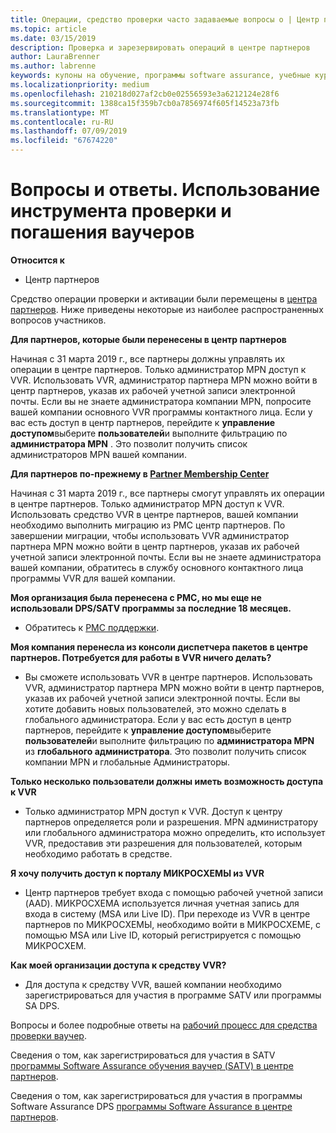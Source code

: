 ```yaml
---
title: Операции, средство проверки часто задаваемые вопросы о | Центр партнеров
ms.topic: article
ms.date: 03/15/2019
description: Проверка и зарезервировать операций в центре партнеров
author: LauraBrenner
ms.author: labrenne
keywords: купоны на обучение, программы software assurance, учебные курсы, проверить операции, операции резервирования
ms.localizationpriority: medium
ms.openlocfilehash: 210218d027af2cb0e02556593e3a6212124e28f6
ms.sourcegitcommit: 1388ca15f359b7cb0a7856974f605f14523a73fb
ms.translationtype: MT
ms.contentlocale: ru-RU
ms.lasthandoff: 07/09/2019
ms.locfileid: "67674220"
---
```

# <a name="faq-using-the-voucher-validation-and-redemption-tool"></a>Вопросы и ответы. Использование инструмента проверки и погашения ваучеров 

**Относится к**

- Центр партнеров

Средство операции проверки и активации были перемещены в [центра партнеров](https://partner.microsoft.com/en-us/pcv/dashboard/overview). Ниже приведены некоторые из наиболее распространенных вопросов участников. 

**Для партнеров, которые были перенесены в центр партнеров**

 Начиная с 31 марта 2019 г., все партнеры должны управлять их операции в центре партнеров. Только администратор MPN доступ к VVR. Использовать VVR, администратор партнера MPN можно войти в центр партнеров, указав их рабочей учетной записи электронной почты. Если вы не знаете администратора компании MPN, попросите вашей компании основного VVR программы контактного лица.  Если у вас есть доступ в центр партнеров, перейдите к **управление доступом**выберите **пользователей**и выполните фильтрацию по **администратора MPN** . Это позволит получить список администраторов MPN вашей компании.  

**Для партнеров по-прежнему в [Partner Membership Center](https://partner.microsoft.com/)**

Начиная с 31 марта 2019 г., все партнеры смогут управлять их операции в центре партнеров. Только администратор MPN доступ к VVR. Использовать средство VVR в центре партнеров, вашей компании необходимо выполнить миграцию из PMC центр партнеров. По завершении миграции, чтобы использовать VVR администратор партнера MPN можно войти в центр партнеров, указав их рабочей учетной записи электронной почты. Если вы не знаете администратора вашей компании, обратитесь в службу основного контактного лица программы VVR для вашей компании.  


**Моя организация была перенесена с PMC, но мы еще не использовали DPS/SATV программы за последние 18 месяцев.**

- Обратитесь к [PMC поддержки](mailto:proghelp@microsoft.com). 


**Моя компания перенесла из консоли диспетчера пакетов в центре партнеров. Потребуется для работы в VVR ничего делать?** 

- Вы сможете использовать VVR в центре партнеров.  Использовать VVR, администратор партнера MPN можно войти в центр партнеров, указав их рабочей учетной записи электронной почты. Если вы хотите добавить новых пользователей, это можно сделать в глобального администратора. Если у вас есть доступ в центр партнеров, перейдите к **управление доступом**выберите **пользователей**и выполните фильтрацию по **администратора MPN** из **глобального администратора**. Это позволит получить список компании MPN и глобальные Администраторы.  

**Только несколько пользователи должны иметь возможность доступа к VVR**

- Только администратор MPN доступ к VVR. Доступ к центру партнеров определяется роли и разрешения. MPN администратору или глобального администратора можно определить, кто использует VVR, предоставив эти разрешения для пользователей, которым необходимо работать в средстве.

**Я хочу получить доступ к порталу МИКРОСХЕМЫ из VVR**

- Центр партнеров требует входа с помощью рабочей учетной записи (AAD).  МИКРОСХЕМА используется личная учетная запись для входа в систему (MSA или Live ID).  При переходе из VVR в центре партнеров по МИКРОСХЕМЫ, необходимо войти в МИКРОСХЕМЕ, с помощью MSA или Live ID, который регистрируется с помощью МИКРОСХЕМ.

**Как моей организации доступа к средству VVR?**

- Для доступа к средству VVR, вашей компании необходимо зарегистрироваться для участия в программе SATV или программы SA DPS.

Вопросы и более подробные ответы на [рабочий процесс для средства проверки ваучер](https://query.prod.cms.rt.microsoft.com/cms/api/am/binary/RE3kz5o).

Сведения о том, как зарегистрироваться для участия в SATV [программы Software Assurance обучения ваучер (SATV) в центре партнеров](software-assurance-satv.md).

Сведения о том, как зарегистрироваться для участия в программы Software Assurance DPS [программы Software Assurance в центре партнеров](software-assurance-dps.md).
